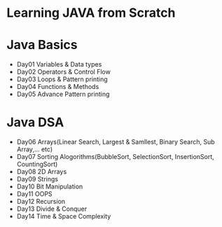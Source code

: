 # Learning JAVA from Scratch

# Java Basics
- Day01 Variables & Data types 
- Day02 Operators & Control Flow
- Day03 Loops & Pattern printing
- Day04 Functions & Methods
- Day05 Advance Pattern printing

# Java DSA
- Day06 Arrays(Linear Search, Largest & Samllest, Binary Search, Sub Array,... etc)
- Day07 Sorting Alogorithms(BubbleSort, SelectionSort, InsertionSort, CountingSort)
- Day08 2D Arrays
- Day09 Strings
- Day10 Bit Manipulation
- Day11 OOPS
- Day12 Recursion
- Day13 Divide & Conquer
- Day14 Time & Space Complexity